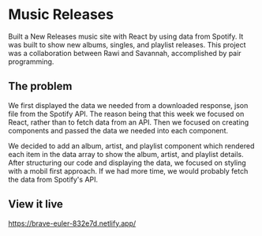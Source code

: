 # Music Releases

Built a New Releases music site with React by using data from Spotify. It was built to show new albums, singles, and playlist releases. This project was a collaboration between Rawi and Savannah, accomplished by pair programming.

## The problem

We first displayed the data we needed from a downloaded response, json file from the Spotify API. The reason being that this week we focused on React, rather than to fetch data from an API. Then we focused on creating components and passed the data we needed into each component. 

We decided to add an album, artist, and playlist component which rendered each item in the data array to show the album, artist, and playlist details. After structuring our code and displaying the data, we focused on styling with a mobil first approach. If we had more time, we would probably fetch the data from Spotify's API. 


## View it live

https://brave-euler-832e7d.netlify.app/
